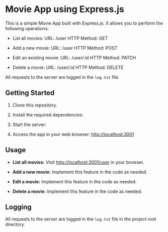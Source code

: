 # Movie App using Express.js

This is a simple Movie App built with Express.js. It allows you to perform the following operations:

- List all movies:
URL: /user
HTTP Method: GET

- Add a new movie:
URL: /user
HTTP Method: POST

- Edit an existing movie:
URL: /user/:id
HTTP Method: PATCH

- Delete a movie:
URL: /user/:id
HTTP Method: DELETE

All requests to the server are logged in the `log.txt` file.

## Getting Started

1. Clone this repository.

2. Install the required dependencies:

3. Start the server:

4. Access the app in your web browser: [http://localhost:3001](http://localhost:3001)

## Usage

- **List all movies:** Visit [http://localhost:3001/user](http://localhost:3001/user) in your browser.

- **Add a new movie:** Implement this feature in the code as needed.

- **Edit a movie:** Implement this feature in the code as needed.

- **Delete a movie:** Implement this feature in the code as needed.

## Logging

All requests to the server are logged in the `log.txt` file in the project root directory.




